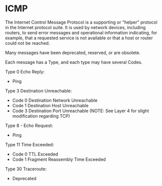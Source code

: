 # ICMP

The Internet Control Message Protocol is a supporting or "helper" protocol in the Internet protocol suite. It is used by network devices, including routers, to send error messages and operational information indicating, for example, that a requested service is not available or that a host or router could not be reached.

Many messages have been deprecated, reserved, or are obsolete.

Each message has a Type, and each type may have several Codes.

Type 0 Echo Reply:

* Ping

Type 3 Destination Unreachable:

* Code 0 Destination Network Unreachable
* Code 1 Destination Host Unreachable
* Code 3 Destination Port Unreachable \(NOTE: See Layer 4 for slight modification regarding TCP\)

Type 8 - Echo Request:

* Ping

Type 11 Time Exceeded:

* Code 0 TTL Exceeded
* Code 1 Fragment Reassembly Time Exceeded

Type 30 Traceroute:

* Deprecated

